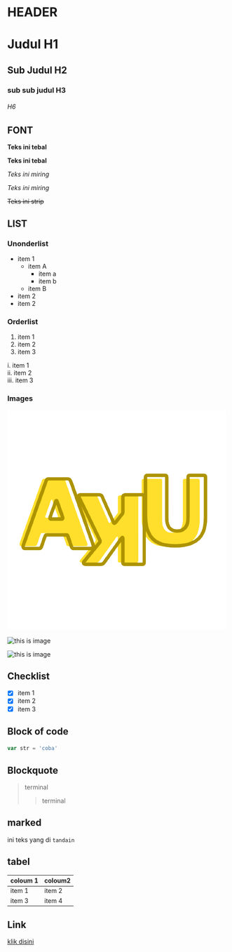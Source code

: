 # HEADER

# Judul H1
## Sub Judul H2
### sub sub judul H3
###### H6

## FONT
**Teks ini tebal**

__Teks ini tebal__

_Teks ini miring_

*Teks ini miring*

~~Teks ini strip~~

## LIST

### Unonderlist

* item 1
    * item A
        * item a
        * item b
    * item B
* item 2
* item 2

### Orderlist
1. item 1
1. item 2
1. item 3

i. item 1   
ii. item 2   
iii. item 3

### Images
![this is image](/image/huge-removebg-preview.png)

![this is image](https://poltektegal.ac.id/files/slide/Web_1900_X_870_px_-_Prestasi_SINTA_(19102022).png)

![this is image](	https://poltektegal.ac.id/files/gambar/202301/20230103104836_DSC04469.jpg)

## Checklist    
- [x] item 1    
- [x] item 2       
- [x] item 3    

## Block of code
```js
var str = 'coba'
```

## Blockquote

> terminal
>> terminal

## marked

ini teks yang di `tandain`

## tabel
|coloum 1|coloum2|
|--------|-------|
|item 1  |item 2 |
|item 3  |item 4 |

## Link
[klik disini](	https://poltektegal.ac.id/files/gambar/202301/20230103104836_DSC04469.jpg)